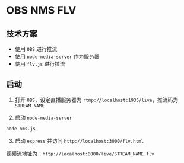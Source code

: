 # OBS NMS FLV

## 技术方案

- 使用 `OBS` 进行推流
- 使用 `node-media-server` 作为服务器
- 使用 `flv.js` 进行拉流

## 启动

1. 打开 `OBS`，设定直播服务器为 `rtmp://localhost:1935/live`，推流码为 `STREAM_NAME`

2. 启动 `node-media-server`

```bash
node nms.js
```

3. 启动 `express` 并访问 `http://localhost:3000/flv.html`

视频流地址为：`http://localhost:8000/live/STREAM_NAME.flv`
